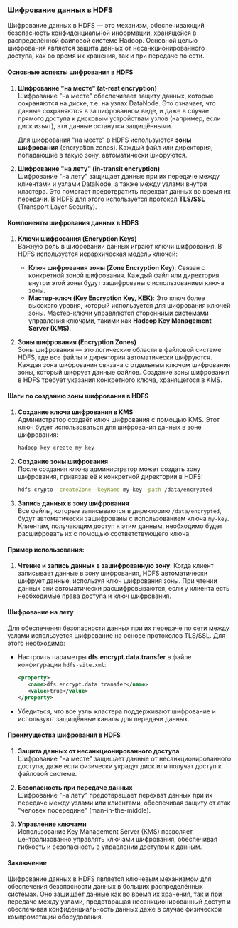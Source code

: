 ### Шифрование данных в HDFS

Шифрование данных в HDFS — это механизм, обеспечивающий безопасность конфиденциальной информации, хранящейся в распределённой файловой системе Hadoop. Основной целью шифрования является защита данных от несанкционированного доступа, как во время их хранения, так и при передаче по сети.

#### Основные аспекты шифрования в HDFS

1. **Шифрование "на месте" (at-rest encryption)**  
   Шифрование "на месте" обеспечивает защиту данных, которые сохраняются на диске, т.е. на узлах DataNode. Это означает, что данные сохраняются в зашифрованном виде, и даже в случае прямого доступа к дисковым устройствам узлов (например, если диск изъят), эти данные останутся защищёнными.

   Для шифрования "на месте" в HDFS используются **зоны шифрования** (encryption zones). Каждый файл или директория, попадающие в такую зону, автоматически шифруются.

2. **Шифрование "на лету" (in-transit encryption)**  
   Шифрование "на лету" защищает данные при их передаче между клиентами и узлами DataNode, а также между узлами внутри кластера. Это помогает предотвратить перехват данных во время их передачи. В HDFS для этого используется протокол **TLS/SSL** (Transport Layer Security).

#### Компоненты шифрования данных в HDFS

1. **Ключи шифрования (Encryption Keys)**  
   Важную роль в шифровании данных играют ключи шифрования. В HDFS используется иерархическая модель ключей:
   - **Ключ шифрования зоны (Zone Encryption Key)**: Связан с конкретной зоной шифрования. Каждый файл или директория внутри этой зоны будут зашифрованы с использованием ключа зоны.
   - **Мастер-ключ (Key Encryption Key, KEK)**: Это ключ более высокого уровня, который используется для шифрования ключей зоны. Мастер-ключи управляются сторонними системами управления ключами, такими как **Hadoop Key Management Server (KMS)**.

2. **Зоны шифрования (Encryption Zones)**  
   Зоны шифрования — это логические области в файловой системе HDFS, где все файлы и директории автоматически шифруются. Каждая зона шифрования связана с отдельным ключом шифрования зоны, который шифрует данные файлов. Создание зоны шифрования в HDFS требует указания конкретного ключа, хранящегося в KMS.

#### Шаги по созданию зоны шифрования в HDFS

1. **Создание ключа шифрования в KMS**  
   Администратор создаёт ключ шифрования с помощью KMS. Этот ключ будет использоваться для шифрования данных в зоне шифрования:
   ```bash
   hadoop key create my-key
   ```

2. **Создание зоны шифрования**  
   После создания ключа администратор может создать зону шифрования, привязав её к конкретной директории в HDFS:
   ```bash
   hdfs crypto -createZone -keyName my-key -path /data/encrypted
   ```

3. **Запись данных в зону шифрования**  
   Все файлы, которые записываются в директорию `/data/encrypted`, будут автоматически зашифрованы с использованием ключа `my-key`. Клиентам, получающим доступ к этим данным, необходимо будет расшифровать их с помощью соответствующего ключа.

#### Пример использования:

1. **Чтение и запись данных в зашифрованную зону**:
   Когда клиент записывает данные в зону шифрования, HDFS автоматически шифрует данные, используя ключ шифрования зоны. При чтении данных они автоматически расшифровываются, если у клиента есть необходимые права доступа и ключ шифрования.

#### Шифрование на лету

Для обеспечения безопасности данных при их передаче по сети между узлами используется шифрование на основе протоколов TLS/SSL. Для этого необходимо:
- Настроить параметры **dfs.encrypt.data.transfer** в файле конфигурации `hdfs-site.xml`:
   ```xml
   <property>
      <name>dfs.encrypt.data.transfer</name>
      <value>true</value>
   </property>
   ```
- Убедиться, что все узлы кластера поддерживают шифрование и используют защищённые каналы для передачи данных.

#### Преимущества шифрования в HDFS

1. **Защита данных от несанкционированного доступа**  
   Шифрование "на месте" защищает данные от несанкционированного доступа, даже если физически украдут диск или получат доступ к файловой системе.

2. **Безопасность при передаче данных**  
   Шифрование "на лету" предотвращает перехват данных при их передаче между узлами или клиентами, обеспечивая защиту от атак "человек посередине" (man-in-the-middle).

3. **Управление ключами**  
   Использование Key Management Server (KMS) позволяет централизованно управлять ключами шифрования, обеспечивая гибкость и безопасность в управлении доступом к данным.

#### Заключение

Шифрование данных в HDFS является ключевым механизмом для обеспечения безопасности данных в больших распределённых системах. Оно защищает данные как во время их хранения, так и при передаче между узлами, предотвращая несанкционированный доступ и обеспечивая конфиденциальность данных даже в случае физической компрометации оборудования.
